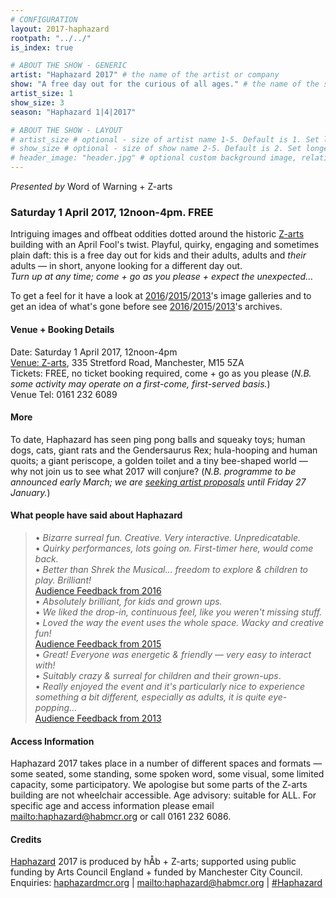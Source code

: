 ```yaml
---
# CONFIGURATION
layout: 2017-haphazard
rootpath: "../../"
is_index: true

# ABOUT THE SHOW - GENERIC
artist: "Haphazard 2017" # the name of the artist or company
show: "A free day out for the curious of all ages." # the name of the show
artist_size: 1
show_size: 3
season: "Haphazard 1|4|2017" 

# ABOUT THE SHOW - LAYOUT
# artist_size # optional - size of artist name 1-5. Default is 1. Set longer names to lower values
# show_size # optional - size of show name 2-5. Default is 2. Set longer names to lower values
# header_image: "header.jpg" # optional custom background image, relative to current page
---
```

*Presented by* Word of Warning + Z-arts          
         
### Saturday 1 April 2017, 12noon-4pm. FREE             
Intriguing images and offbeat oddities dotted around the historic <a href="http://www.z-arts.org/events/haphazard-2017" target="_blank">Z-arts</a> building with an April Fool's twist. Playful, quirky, engaging and sometimes plain daft: this is a free day out for kids and their adults, adults and *their* adults — in short, anyone looking for a different day out.<br>*Turn up at any time; come + go as you please + expect the unexpected…*        
        
To get a feel for it have a look at [2016](/galleries/2016-haphazard)/[2015](/galleries/2015-haphazard)/[2013](/galleries/2013-haphazard)'s image galleries and to get an idea of what's gone before see [2016](/archive/2016-haphazard)/[2015](/archive/2015-haphazard)/[2013](/archive/2013-spring/haphazard)'s archives. 
        
#### Venue + Booking Details
Date: Saturday 1 April 2017, 12noon-4pm    
<a href="http://www.z-arts.org/about-us/getting-here" target="_blank">Venue: Z-arts</a>, 335 Stretford Road, Manchester, M15 5ZA        
Tickets: FREE, no ticket booking required, come + go as you please (*N.B. some activity may operate on a first-come, first-served basis.*)         
Venue Tel: 0161 232 6089            
         
#### More        
To date, Haphazard has seen ping pong balls and squeaky toys; human dogs, cats, giant rats and the Gendersaurus Rex; hula-hooping and human quoits; a giant periscope, a golden toilet and a tiny bee-shaped world — why not join us to see what 2017 will conjure? (*N.B. programme to be announced early March; we are [seeking artist proposals](/hab/haphazard) until Friday 27 January.*)         
             
#### What people have said about Haphazard        
>• *Bizarre surreal fun. Creative. Very interactive. Unpredicatable.*<br>• *Quirky performances, lots going on. First-timer here, would come back.*<br>• *Better than Shrek the Musical… freedom to explore & children to play. Brilliant!*<br>[Audience Feedback from 2016](/archive/2016-haphazard)        
>• *Absolutely brilliant, for kids and grown ups.*<br>• *We liked the drop-in, continuous feel, like you weren't missing stuff.*<br>• *Loved the way the event uses the whole space. Wacky and creative fun!*<br>[Audience Feedback from 2015](/archive/2015-haphazard)         
>• *Great! Everyone was energetic & friendly — very easy to interact with!*<br>• *Suitably crazy & surreal for children and their grown-ups*.<br>• *Really enjoyed the event and it's particularly nice to experience something a bit different, especially as adults, it is quite eye-popping…*<br>[Audience Feedback from 2013](/archive/2013-spring/haphazard)         
        
#### Access Information    
Haphazard 2017 takes place in a number of different spaces and formats — some seated, some standing, some spoken word, some visual, some limited capacity, some participatory. We apologise but some parts of the Z-arts building are not wheelchair accessible. Age advisory: suitable for ALL. For specific age and access information please email <mailto:haphazard@habmcr.org> or call 0161 232 6086.        
        
#### Credits         
[Haphazard](/hab/haphazard) 2017 is produced by hÅb + Z-arts; supported using public funding by Arts Council England + funded by Manchester City Council.        
Enquiries: <a href="http://haphazardmcr.org" target="_blank">haphazardmcr.org</a> | <mailto:haphazard@habmcr.org> | <a href="http://twitter.com/hashtag/Haphazard" target="_blank">#Haphazard</a>
